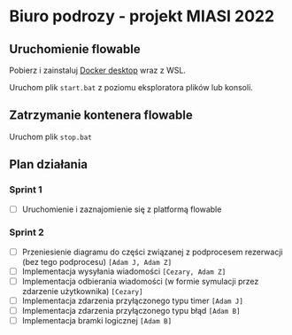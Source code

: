 # Biuro podrozy - projekt MIASI 2022

## Uruchomienie flowable

Pobierz i zainstaluj [Docker desktop](https://www.docker.com/products/docker-desktop/) wraz z WSL.

Uruchom plik `start.bat` z poziomu eksploratora plików lub konsoli.

## Zatrzymanie kontenera flowable

Uruchom plik `stop.bat` 

## Plan działania

### Sprint 1
- [ ] Uruchomienie i zaznajomienie się z platformą flowable

### Sprint 2
- [ ] Przeniesienie diagramu do części związanej z podprocesem rezerwacji (bez tego podprocesu) `[Adam J, Adam Z]`
- [ ] Implementacja wysyłania wiadomości `[Cezary, Adam Z]`
- [ ] Implementacja odbierania wiadomości (w formie symulacji przez zdarzenie użytkownika) `[Cezary]`
- [ ] Implementacja zdarzenia przyłączonego typu timer `[Adam J]`
- [ ] Implementacja zdarzenia przyłączonego typu błąd `[Adam B]`
- [ ] Implementacja bramki logicznej `[Adam B]`
